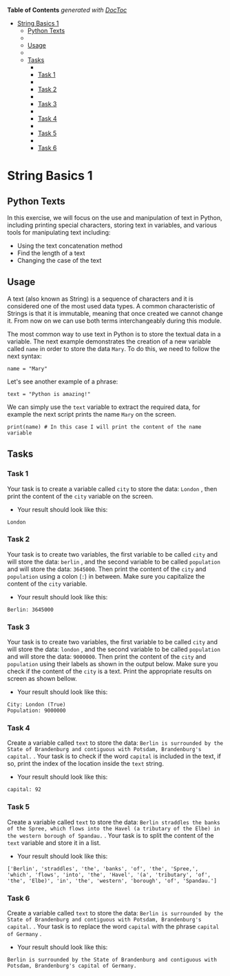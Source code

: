 <!-- START doctoc generated TOC please keep comment here to allow auto update -->
<!-- DON'T EDIT THIS SECTION, INSTEAD RE-RUN doctoc TO UPDATE -->
**Table of Contents**  *generated with [DocToc](https://github.com/thlorenz/doctoc)*

- [String Basics 1](#string-basics-1)
  - [Python Texts](#python-texts)
  - [](#)
  - [Usage](#usage)
  - [](#-1)
  - [Tasks](#tasks)
    - [](#-2)
    - [Task 1](#task-1)
    - [](#-3)
    - [Task 2](#task-2)
    - [](#-4)
    - [Task 3](#task-3)
    - [](#-5)
    - [Task 4](#task-4)
    - [](#-6)
    - [Task 5](#task-5)
    - [](#-7)
    - [Task 6](#task-6)

<!-- END doctoc generated TOC please keep comment here to allow auto update -->

# String Basics 1

## Python Texts

In this exercise, we will focus on the use and manipulation of text in Python, including printing special characters, storing text in  variables, and various tools for manipulating text including:

- Using the text concatenation method
- Find the length of a text
- Changing the case of the text

## 

## Usage

A text (also known as String) is a sequence of characters and it is  considered one of the most used data types. A common characteristic of  Strings is that it is immutable, meaning that once created we cannot  change it. From now on we can use both terms interchangeably during this module.

The most common way to use text in Python is to store the textual  data in a variable. The next example demonstrates the creation of a new  variable called `name` in order to store the data `Mary`. To do this, we need to follow the next syntax:

```
name = "Mary"
```

Let's see another example of a phrase:

```
text = "Python is amazing!"
```

We can simply use the `text` variable to extract the required data, for example the next script prints the name `Mary` on the screen.

```
print(name) # In this case I will print the content of the name variable
```

## 

## Tasks

### 

### Task 1

Your task is to create a variable called `city` to store the data: `London` , then print the content of the `city` variable on the screen.

- Your result should look like this:

```
London
```

### 

### Task 2

Your task is to create two variables, the first variable to be called `city` and will store the data: `berlin` , and the second variable to be called `population` and will store the data: `3645000`. Then print the content of the `city` and `population` using a colon (`:`)  in between.  Make sure you capitalize the content of the `city` variable.

- Your result should look like this:

```
Berlin: 3645000
```

### 

### Task 3

Your task is to create two variables, the first variable to be called `city` and will store the data: `london` , and the second variable to be called `population` and will store the data: `9000000`. Then print the content of the `city` and `population` using their labels as shown in the output below. Make sure you check if the content of the `city` is a text. Print the appropriate results on screen as shown bellow.

- Your result should look like this:

```
City: London (True)
Population: 9000000 
```

### 

### Task 4

Create a variable called `text` to store the data: `Berlin is surrounded by the State of Brandenburg and contiguous with Potsdam, Brandenburg's capital.` . Your task is to check if  the word `capital`  is included in the text, if so, print the index of the location inside the `text` string.

- Your result should look like this:

```
capital: 92
```

### 

### Task 5

Create a variable called `text` to store the data: `Berlin straddles the banks of the Spree, which flows into the Havel (a tributary of the Elbe) in the western borough of Spandau.` . Your task is to split the content of the `text` variable and store it in a list.

- Your result should look like this:

```
['Berlin', 'straddles', 'the', 'banks', 'of', 'the', 'Spree,', 'which', 'flows', 'into', 'the', 'Havel', '(a', 'tributary', 'of', 'the', 'Elbe)', 'in', 'the', 'western', 'borough', 'of', 'Spandau.']
```

### 

### Task 6

Create a variable called `text` to store the data: `Berlin is surrounded by the State of Brandenburg and contiguous with Potsdam, Brandenburg's capital.` . Your task is to replace the word `capital` with the phrase  `capital of Germany` .

- Your result should look like this:

```
Berlin is surrounded by the State of Brandenburg and contiguous with Potsdam, Brandenburg's capital of Germany.
```
